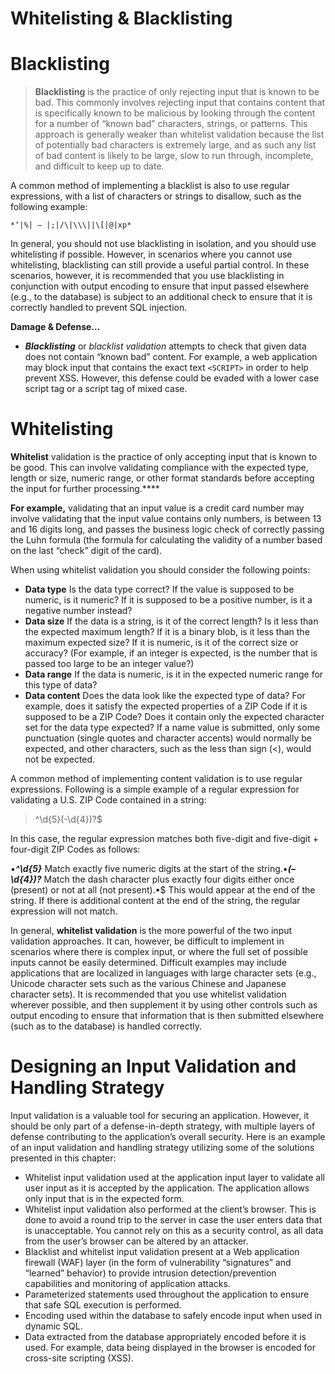 # Whitelisting & Blacklisting

# **Blacklisting**

> **Blacklisting** is the practice of only rejecting input that is known to be bad. This commonly involves rejecting input that contains content that is specifically known to be malicious by looking through the content for a number of “known bad” characters, strings, or patterns. This approach is generally weaker than whitelist validation because the list of potentially bad characters is extremely large, and as such any list of bad content is likely to be large, slow to run through, incomplete, and difficult to keep up to date.
> 

A common method of implementing a blacklist is also to use regular expressions, with a list of characters or strings to disallow, such as the following example:

`*‘|%| — |;|/\|\\\||\[|@|xp*`

In general, you should not use blacklisting in isolation, and you should use whitelisting if possible. However, in scenarios where you cannot use whitelisting, blacklisting can still provide a useful partial control. In these scenarios, however, it is recommended that you use blacklisting in conjunction with output encoding to ensure that input passed elsewhere (e.g., to the database) is subject to an additional check to ensure that it is correctly handled to prevent SQL injection.

**Damage & Defense…**

- ***Blacklisting*** or *blacklist validation* attempts to check that given data does not contain “known bad” content. For example, a web application may block input that contains the exact text `<SCRIPT>` in order to help prevent XSS. However, this defense could be evaded with a lower case script tag or a script tag of mixed case.

# **Whitelisting**

**Whitelist** validation is the practice of only accepting input that is known to be good. This can involve validating compliance with the expected type, length or size, numeric range, or other format standards before accepting the input for further processing.****

**For example,** validating that an input value is a credit card number may involve validating that the input value contains only numbers, is between 13 and 16 digits long, and passes the business logic check of correctly passing the Luhn formula (the formula for calculating the validity of a number based on the last “check” digit of the card).

When using whitelist validation you should consider the following points:

- **Data type** Is the data type correct? If the value is supposed to be numeric, is it numeric? If it is supposed to be a positive number, is it a negative number instead?
- **Data size** If the data is a string, is it of the correct length? Is it less than the expected maximum length? If it is a binary blob, is it less than the maximum expected size? If it is numeric, is it of the correct size or accuracy? (For example, if an integer is expected, is the number that is passed too large to be an integer value?)
- **Data range** If the data is numeric, is it in the expected numeric range for this type of data?
- **Data content** Does the data look like the expected type of data? For example, does it satisfy the expected properties of a ZIP Code if it is supposed to be a ZIP Code? Does it contain only the expected character set for the data type expected? If a name value is submitted, only some punctuation (single quotes and character accents) would normally be expected, and other characters, such as the less than sign (<), would not be expected.

A common method of implementing content validation is to use regular expressions. Following is a simple example of a regular expression for validating a U.S. ZIP Code contained in a string:

> ^\d{5}(-\d{4})?$
> 

In this case, the regular expression matches both five-digit and five-digit + four-digit ZIP Codes as follows:

▪***^\d{5}*** Match exactly five numeric digits at the start of the string.▪***(–\d{4})?*** Match the dash character plus exactly four digits either once (present) or not at all (not present).▪$ This would appear at the end of the string. If there is additional content at the end of the string, the regular expression will not match.

In general, **whitelist validation** is the more powerful of the two input validation approaches. It can, however, be difficult to implement in scenarios where there is complex input, or where the full set of possible inputs cannot be easily determined. Difficult examples may include applications that are localized in languages with large character sets (e.g., Unicode character sets such as the various Chinese and Japanese character sets). It is recommended that you use whitelist validation wherever possible, and then supplement it by using other controls such as output encoding to ensure that information that is then submitted elsewhere (such as to the database) is handled correctly.

# **Designing an Input Validation and Handling Strategy**

Input validation is a valuable tool for securing an application. However, it should be only part of a defense-in-depth strategy, with multiple layers of defense contributing to the application’s overall security. Here is an example of an input validation and handling strategy utilizing some of the solutions presented in this chapter:

- Whitelist input validation used at the application input layer to validate all user input as it is accepted by the application. The application allows only input that is in the expected form.
- Whitelist input validation also performed at the client’s browser. This is done to avoid a round trip to the server in case the user enters data that is unacceptable. You cannot rely on this as a security control, as all data from the user’s browser can be altered by an attacker.
- Blacklist and whitelist input validation present at a Web application firewall (WAF) layer (in the form of vulnerability “signatures” and “learned” behavior) to provide intrusion detection/prevention capabilities and monitoring of application attacks.
- Parameterized statements used throughout the application to ensure that safe SQL execution is performed.
- Encoding used within the database to safely encode input when used in dynamic SQL.
- Data extracted from the database appropriately encoded before it is used. For example, data being displayed in the browser is encoded for cross-site scripting (XSS).
